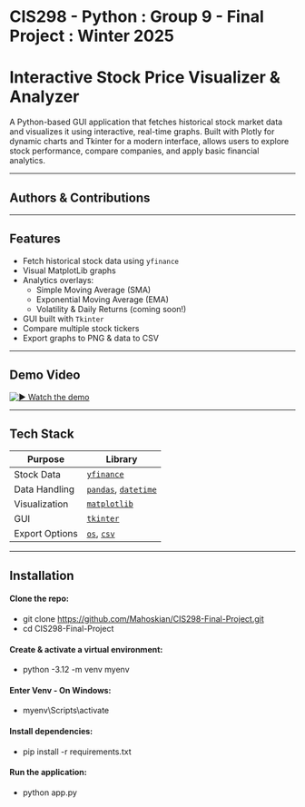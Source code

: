 # CIS298 - Python : Group 9 - Final Project : Winter 2025

# Interactive Stock Price Visualizer & Analyzer

A Python-based GUI application that fetches historical stock market data and visualizes it using interactive, real-time graphs. Built with Plotly for dynamic charts and Tkinter for a modern interface, allows users to explore stock performance, compare companies, and apply basic financial analytics.

---

## Authors & Contributions

---

## Features

- Fetch historical stock data using `yfinance`
- Visual MatplotLib graphs
- Analytics overlays:
  - Simple Moving Average (SMA)
  - Exponential Moving Average (EMA)
  - Volatility & Daily Returns (coming soon!)
- GUI built with `Tkinter`
- Compare multiple stock tickers
- Export graphs to PNG & data to CSV

---

## Demo Video

[![▶️ Watch the demo](https://img.youtube.com/vi/aHADO‑xjKzM/0.jpg)](https://youtu.be/aHADO‑xjKzM)

---

## Tech Stack

| Purpose         | Library           |
|----------------|-------------------|
| Stock Data      | [`yfinance`](https://pypi.org/project/yfinance/) |
| Data Handling   | [`pandas`](https://pandas.pydata.org/), [`datetime`](https://docs.python.org/3/library/datetime.html) |
| Visualization   | [`matplotlib`](https://matplotlib.org/) |
| GUI             | [`tkinter`](https://docs.python.org/3/library/tk.html) |
| Export Options  | [`os`](https://docs.python.org/3/library/os.html), [`csv`](https://docs.python.org/3/library/csv.html) |

---

## Installation

#### Clone the repo:
- git clone https://github.com/Mahoskian/CIS298-Final-Project.git
- cd CIS298-Final-Project
#### Create & activate a virtual environment:
- python -3.12 -m venv myenv
#### Enter Venv - On Windows:
- myenv\Scripts\activate
#### Install dependencies:
- pip install -r requirements.txt
#### Run the application:
- python app.py

